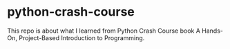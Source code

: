 # python-crash-course
This repo is about what I learned from Python Crash Course book A Hands-On, Project-Based Introduction to Programming.
